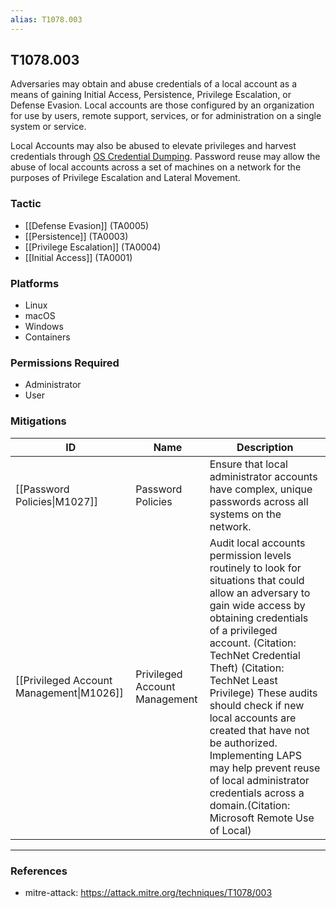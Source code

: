 ```yaml
---
alias: T1078.003
---
```


## T1078.003

Adversaries may obtain and abuse credentials of a local account as a means of gaining Initial Access, Persistence, Privilege Escalation, or Defense Evasion. Local accounts are those configured by an organization for use by users, remote support, services, or for administration on a single system or service.

Local Accounts may also be abused to elevate privileges and harvest credentials through [OS Credential Dumping](https://attack.mitre.org/techniques/T1003). Password reuse may allow the abuse of local accounts across a set of machines on a network for the purposes of Privilege Escalation and Lateral Movement. 


### Tactic
- [[Defense Evasion]] (TA0005)
- [[Persistence]] (TA0003)
- [[Privilege Escalation]] (TA0004)
- [[Initial Access]] (TA0001)

### Platforms
- Linux
- macOS
- Windows
- Containers

### Permissions Required
- Administrator
- User

### Mitigations

| ID | Name | Description |
| --- | --- | --- |
| [[Password Policies\|M1027]] | Password Policies | Ensure that local administrator accounts have complex, unique passwords across all systems on the network. |
| [[Privileged Account Management\|M1026]] | Privileged Account Management | Audit local accounts permission levels routinely to look for situations that could allow an adversary to gain wide access by obtaining credentials of a privileged account. (Citation: TechNet Credential Theft) (Citation: TechNet Least Privilege) These audits should check if new local accounts are created that have not be authorized. Implementing LAPS may help prevent reuse of local administrator credentials across a domain.(Citation: Microsoft Remote Use of Local) |


---
### References

- mitre-attack: https://attack.mitre.org/techniques/T1078/003
